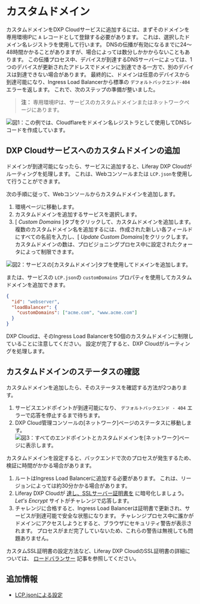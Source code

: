 # カスタムドメイン

カスタムドメインをDXP Cloudサービスに追加するには、まずそのドメインを専用環境IPに `A` レコードとして登録する必要があります。 これは、選択したドメイン名レジストラを使用して行います。 DNSの伝播が有効になるまでに24〜48時間かかることがありますが、場合によっては数分しかかからないこともあります。 この伝播プロセス中、デバイスが到達するDNSサーバーによっては、1つのデバイスが更新されたアドレスでドメインに到達できる一方で、別のデバイスは到達できない場合があります。 最終的に、ドメインは任意のデバイスから到達可能になり、Ingress Load Balancerから標準の `デフォルトバックエンド-404` エラーを返します。 これで、次のステップの準備が整いました。

> **注：** 専用環境IPは、サービスのカスタムドメインまたはネットワークページにあります。

![図1：この例では、Cloudflareをドメイン名レジストラとして使用してDNSレコードを作成しています。](./custom-domains/images/01.png)

## DXP Cloudサービスへのカスタムドメインの追加

ドメインが到達可能になったら、サービスに追加すると、Liferay DXP Cloudがルーティングを処理します。 これは、Webコンソールまたは `LCP.json`を使用して行うことができます。

次の手順に従って、Webコンソールからカスタムドメインを追加します。

1.  環境ページに移動します。
2.  カスタムドメインを追加するサービスを選択します。
3.  [ *Custom Domains* ]タブをクリックして、カスタムドメインを追加します。 複数のカスタムドメイン名を追加するには、作成された新しい各フィールドにすべての名前を入力し、[ *Update Custom Domains*]をクリックします。 カスタムドメインの数は、プロビジョニングプロセス中に設定されたクォータによって制限できます。

![図2：サービスの[カスタムドメイン]タブを使用してドメインを追加します。](./custom-domains/images/02.png)

または、サービスの `LCP.json`の `customDomains` プロパティを使用してカスタムドメインを追加できます。

``` json
{
  "id": "webserver",
  "loadBalancer": {
    "customDomains": ["acme.com", "www.acme.com"]
  }
}
```

DXP Cloudは、そのIngress Load Balancerを50個のカスタムドメインに制限していることに注意してください。 設定が完了すると、DXP Cloudがルーティングを処理します。

## カスタムドメインのステータスの確認

カスタムドメインを追加したら、そのステータスを確認する方法が2つあります。

1.  サービスエンドポイントが到達可能になり、 `デフォルトバックエンド - 404` エラーで応答を停止するまで待ちます。
2.  DXP Cloud管理コンソールの[ネットワーク]ページのステータスに移動します。 ![図3：すべてのエンドポイントとカスタムドメインを[ネットワーク]ページに表示します。](./custom-domains/images/03.png)

カスタムドメインを設定すると、バックエンドで次のプロセスが発生するため、検証に時間がかかる場合があります。

1.  ルートはIngress Load Balancerに追加する必要があります。 これは、リージョンによっては約30分かかる場合があります。
2.  Liferay DXP Cloudが [達し、SSLサーバー証明書を](https://letsencrypt.org/) に暗号化しましょう。 *Let's Encrypt* サイトがチャレンジで応答します。
3.  チャレンジに合格すると、Ingress Load Balancerは証明書で更新され、サービスが到達可能で安全な状態になります。 チャレンジプロセス中に誰かがドメインにアクセスしようとすると、ブラウザにセキュリティ警告が表示されます。 プロセスがまだ完了していないため、これらの警告は無視しても問題ありません。

カスタムSSL証明書の設定方法など、Liferay DXP CloudのSSL証明書の詳細については、 [ロードバランサー](./load-balancer.md) 記事を参照してください。

## 追加情報

  - [LCP.jsonによる設定](../../reference/configuration-via-lcp-json.md)
